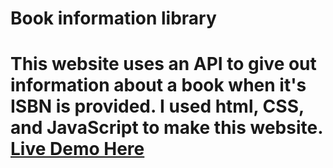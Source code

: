 # Book information library

# This website uses an API to give out information about a book when it's ISBN is provided. I used html, CSS, and JavaScript to make this website. [Live Demo Here](https://tesfa-eth.github.io/)
